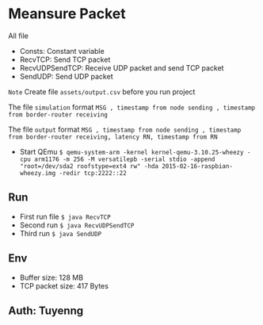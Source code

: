 # Meansure Packet

All file

- Consts: Constant variable
- RecvTCP: Send TCP packet
- RecvUDPSendTCP: Receive UDP packet and send TCP packet
- SendUDP: Send UDP packet 

 `Note` Create file `assets/output.csv` before you run project

The file `simulation` format `MSG , timestamp from node sending , timestamp from border-router receiving`  

The file `output` format `MSG , timestamp from node sending , timestamp from border-router receiving, latency RN, timestamp from RN`


- Start QEmu `$ qemu-system-arm -kernel kernel-qemu-3.10.25-wheezy -cpu arm1176 -m 256 -M versatilepb -serial stdio -append "root=/dev/sda2 roofstype=ext4 rw" -hda 2015-02-16-raspbian-wheezy.img -redir tcp:2222::22`

## Run

- First run file `$ java RecvTCP`
- Second run `$ java RecvUDPSendTCP`
- Third run `$ java SendUDP`

## Env

- Buffer size: 128 MB
- TCP packet size: 417 Bytes

## Auth: Tuyenng
